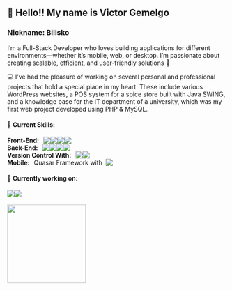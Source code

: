 <h2>👋 Hello!! My name is Victor Gemelgo</h2>
<h3>Nickname: Bilisko</h3>

I’m a Full-Stack Developer who loves building applications for different environments—whether it’s mobile, web, or desktop. I’m passionate about creating scalable, efficient, and user-friendly solutions 🥰

💻 I’ve had the pleasure of working on several personal and professional projects that hold a special place in my heart. These include various WordPress websites, a POS system for a spice store built with Java SWING, and a knowledge base for the IT department of a university, which was my first web project developed using PHP & MySQL.

<h4>🖖 Current Skills: </h4>  

<div style="display: flex">
<strong>Front-End: &nbsp;&nbsp;</strong>
<img src="https://img.shields.io/badge/CSS-239120?&style=for-the-badge&logo=css3&logoColor=white">
<img src="https://img.shields.io/badge/Sass-CC6699?style=for-the-badge&logo=sass&logoColor=white">
<img src="https://img.shields.io/badge/JavaScript-F7DF1E?style=for-the-badge&logo=javascript&logoColor=black">
<img src="https://img.shields.io/badge/Vue.js-35495E?style=for-the-badge&logo=vue.js&logoColor=4FC08D">
</div>

<div style="display: flex;">
<strong>Back-End: &nbsp;&nbsp;</strong>
<img src="https://img.shields.io/badge/Node.js-43853D?style=for-the-badge&logo=node.js&logoColor=white">
<img src="https://img.shields.io/badge/Express.js-404D59?style=for-the-badge">
<img src="https://img.shields.io/badge/PHP-777BB4?style=for-the-badge&logo=php&logoColor=white">
<img src="https://img.shields.io/badge/MySQL-00000F?style=for-the-badge&logo=mysql&logoColor=white">
</div>

<div style="display: flex;">
<strong>Version Control With: &nbsp;&nbsp;</strong>
<img src="https://img.shields.io/badge/GIT-E44C30?style=for-the-badge&logo=git&logoColor=white">
<img src="https://img.shields.io/badge/GitHub-100000?style=for-the-badge&logo=github&logoColor=white">
</div>

<div style="display: flex;">
<strong>Mobile: &nbsp;&nbsp;</strong>
Quasar Framework with &nbsp;<img src="https://img.shields.io/badge/Cordova-35434F?style=for-the-badge&logo=apache-cordova&logoColor=E8E8E8">
</div>


<h4>📖 Currently working on:</h4> 

<div style="display: flex;">
<img src="https://img.shields.io/badge/React-20232A?style=for-the-badge&logo=react&logoColor=61DAFB">
<img src="https://img.shields.io/badge/React_Native-20232A?style=for-the-badge&logo=react&logoColor=61DAFB">
</div>
<br>
<div align="left">
  <a href="https://github.com/victorgemelgo">
  <img height="180em" src="https://github-readme-stats.vercel.app/api?username=victorgemelgo&show_icons=true&theme=dracula&include_all_commits=true&count_private=true"/>

</div>

<!---
bilisko/bilisko is a ✨ special ✨ repository because its `README.md` (this file) appears on your GitHub profile.
You can click the Preview link to take a look at your changes.
--->
